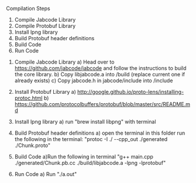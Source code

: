 Compilation Steps 

1. Compile Jabcode Library
2. Compile Protobuf Library
3. Install lpng library
4. Build Protobuf header definitions
5. Build Code
6. Run Code

1) Compile Jabcode Library
   a) Head over to https://github.com/jabcode/jabcode and follow the instructions to build the core library.
   b) Copy libjabcode.a into /build (replace current one if already exists)
   c) Copy jabcode.h in jabcode/include into /include

2) Install Protobuf Library
   a) http://google.github.io/proto-lens/installing-protoc.html
   b) https://github.com/protocolbuffers/protobuf/blob/master/src/README.md

3) Install lpng library
   a) run "brew install libpng" with terminal

4) Build Protobuf header definitions
   a) open the terminal in this folder run the following in the terminal: "protoc -I ./ --cpp_out ./generated ./Chunk.proto"

5) Build Code
   a)Run the following in terminal "g++ main.cpp ./generated/Chunk.pb.cc ./build/libjabcode.a -lpng -lprotobuf"

6) Run Code
   a) Run "./a.out"
